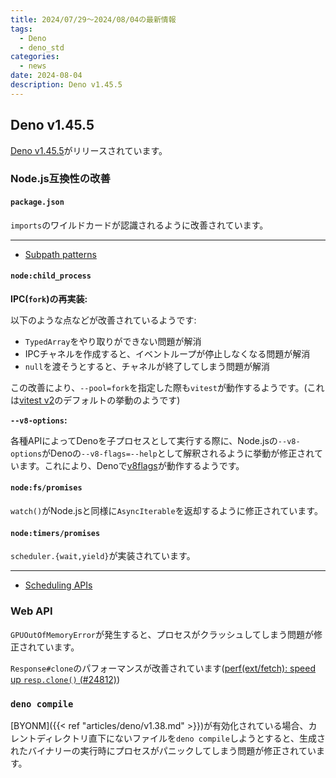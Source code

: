 ```yaml
---
title: 2024/07/29〜2024/08/04の最新情報
tags:
  - Deno
  - deno_std
categories:
  - news
date: 2024-08-04
description: Deno v1.45.5
---
```


## Deno v1.45.5

[Deno v1.45.5](https://github.com/denoland/deno/releases/tag/v1.45.5)がリリースされています。

### Node.js互換性の改善

#### `package.json`

`imports`のワイルドカードが認識されるように改善されています。

---

- [Subpath patterns](https://github.com/nodejs/node/blob/v22.5.1/doc/api/packages.md#subpath-patterns)

#### `node:child_process`

**IPC(`fork`)の再実装:**

以下のような点などが改善されているようです:

- `TypedArray`をやり取りができない問題が解消
- IPCチャネルを作成すると、イベントループが停止しなくなる問題が解消
- `null`を渡そうとすると、チャネルが終了してしまう問題が解消

この改善により、`--pool=fork`を指定した際も`vitest`が動作するようです。(これは[vitest v2](https://github.com/vitest-dev/vitest/discussions/5210)のデフォルトの挙動のようです)

**`--v8-options`:**

各種APIによってDenoを子プロセスとして実行する際に、Node.jsの`--v8-options`がDenoの`--v8-flags=--help`として解釈されるように挙動が修正されています。これにより、Denoで[v8flags](https://github.com/gulpjs/v8flags)が動作するようです。

#### `node:fs/promises`

`watch()`がNode.jsと同様に`AsyncIterable`を返却するように修正されています。

#### `node:timers/promises`

`scheduler.{wait,yield}`が実装されています。

---

- [Scheduling APIs](https://github.com/WICG/scheduling-apis)

### Web API

`GPUOutOfMemoryError`が発生すると、プロセスがクラッシュしてしまう問題が修正されています。

`Response#clone`のパフォーマンスが改善されています([perf(ext/fetch): speed up `resp.clone()` (#24812)](https://github.com/denoland/deno/pull/24812))

### `deno compile`

[BYONM]({{< ref "articles/deno/v1.38.md" >}})が有効化されている場合、カレントディレクトリ直下にないファイルを`deno compile`しようとすると、生成されたバイナリーの実行時にプロセスがパニックしてしまう問題が修正されています。
